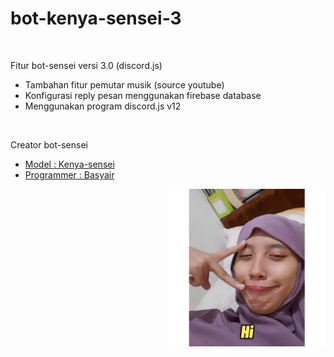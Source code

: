 <h1 align="left"> bot-kenya-sensei-3 </h1>

<br />
<div align="left">
    <p>Fitur bot-sensei versi 3.0 (discord.js)</p>
    <ul>
        <li>Tambahan fitur pemutar musik (source youtube)</li>
        <li>Konfigurasi reply pesan menggunakan firebase database</li>
        <li>Menggunakan program discord.js v12</li>
    </ul>
</div>
<br />
<div align="left">
    <p>Creator bot-sensei</p>
    <ul>
        <li><a href="https://discord.com/users/453118970178961408">Model        : Kenya-sensei </a></li>
        <li><a href="https://discord.com/users/700723015360446564">Programmer   : Basyair </a></li>
    </ul>
</div>

<img align="right" src="src/images/STK-20220129-WA0213.webp" alt="sensei-say-hi" width="50%" />
